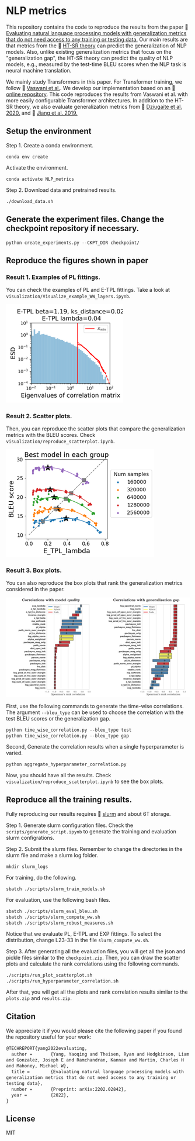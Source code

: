 # NLP metrics
This repository contains the code to reproduce the results from the paper :link: [Evaluating natural language processing models with generalization metrics that do not need access to any training or testing data.](https://arxiv.org/pdf/2202.02842.pdf) Our main results are that metrics from the :link: [HT-SR theory](https://github.com/CalculatedContent/WeightWatcher) can predict the generalization of NLP models. Also, unlike existing generalization metrics that focus on the "generalization gap", the HT-SR theory can predict the quality of NLP models, e.g., measured by the test-time BLEU scores when the NLP task is neural machine translation.

We mainly study Transformers in this paper. For Transformer training, we follow :link: [Vaswani et al.](https://arxiv.org/abs/1706.03762). We develop our implementation based on an :link: [online repository](https://github.com/gordicaleksa/pytorch-original-transformer). This code reproduces the results from Vaswani et al. with more easily configurable Transformer architectures. In addition to the HT-SR theory, we also evaluate generalization metrics from :link: [Dziugaite et al. 2020.](https://proceedings.neurips.cc/paper/2020/file/86d7c8a08b4aaa1bc7c599473f5dddda-Paper.pdf) and :link: [Jiang et al. 2019.](https://arxiv.org/abs/1912.02178)

## Setup the environment

Step 1. Create a conda environment.
```
conda env create
```
Activate the environment.
```
conda activate NLP_metrics
```

Step 2. Download data and pretrained results.
```
./download_data.sh
```

## Generate the experiment files. Change the checkpoint repository if necessary.
```
python create_experiments.py --CKPT_DIR checkpoint/
```

## Reproduce the figures shown in paper

### Result 1. Examples of PL fittings.

You can check the examples of PL and E-TPL fittings. Take a look at `visualization/Visualize_example_WW_layers.ipynb`.

<img src="visualization/TPL_vs_PL_mediocre.png" alt="drawing" width="320"/>

### Result 2. Scatter plots.

Then, you can reproduce the scatter plots that compare the generalization metrics with the BLEU scores. Check `visualization/reproduce_scatterplot.ipynb`.

![Block](visualization/Best_ETPL_Lambda.png)

### Result 3. Box plots.

You can also reproduce the box plots that rank the generalization metrics considered in the paper. 

![Block](visualization/Model_quality_vs_generalization_gap.png)

First, use the following commands to generate the time-wise correlations. The argument `--bleu_type` can be used to choose the correlation with the test BLEU scores or the generalization gap.
```
python time_wise_correlation.py --bleu_type test
python time_wise_correlation.py --bleu_type gap
```

Second, Generate the correlation results when a single hyperparameter is varied.
```
python aggregate_hyperparameter_correlation.py
```

Now, you should have all the results. Check `visualization/reproduce_scatterplot.ipynb` to see the box plots.

## Reproduce all the training results.

Fully reproducing our results requires :link: [slurm](https://slurm.schedmd.com/) and about 6T storage.

Step 1. Generate slurm configuration files. Check the `scripts/generate_script.ipynb` to generate the training and evaluation slurm configrations.

Step 2. Submit the slurm files. Remember to change the directories in the slurm file and make a slurm log folder.
```
mkdir slurm_logs
```

For training, do the following.
```
sbatch ./scripts/slurm_train_models.sh
```
For evaluation, use the following bash files.
```
sbatch ./scripts/slurm_eval_bleu.sh
sbatch ./scripts/slurm_compute_ww.sh
sbatch ./scripts/slurm_robust_measures.sh
```
Notice that we evaluate PL, E-TPL and EXP fittings. To select the distribution, change L23-33 in the file `slurm_compute_ww.sh`.

Step 3. After generating all the evaluation files, you will get all the json and pickle files similar to the `checkpoint.zip`. Then, you can draw the scatter plots and calculate the rank correlations using the following commands.
```
./scripts/run_plot_scatterplot.sh
./scripts/run_hyperparameter_correlation.sh
```
After that, you will get all the plots and rank correlation results similar to the `plots.zip` and `results.zip`.

## Citation

We appreciate it if you would please cite the following paper if you found the repository useful for your work:

```
@TECHREPORT{yang2022evaluating,
  author =       {Yang, Yaoqing and Theisen, Ryan and Hodgkinson, Liam and Gonzalez, Joseph E and Ramchandran, Kannan and Martin, Charles H and Mahoney, Michael W},
  title =        {Evaluating natural language processing models with generalization metrics that do not need access to any training or testing data},
  number =       {Preprint: arXiv:2202.02842},
  year =         {2022},
}
```

License
----

MIT